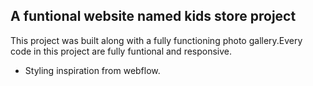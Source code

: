 ## A funtional website named kids store project 

This project was built along with a fully functioning photo gallery.Every code in this project are fully funtional and responsive.

* Styling inspiration from webflow. 
